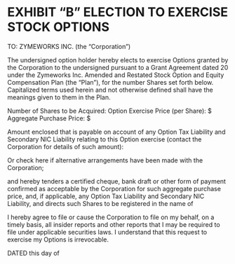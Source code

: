 # EXHIBIT “B” ELECTION TO EXERCISE STOCK OPTIONS

TO: ZYMEWORKS INC. (the “Corporation”)

The undersigned option holder hereby elects to exercise Options granted by the Corporation to the undersigned pursuant to a Grant Agreement dated 20 under the Zymeworks Inc. Amended and Restated Stock Option and Equity Compensation Plan (the “Plan”), for the number Shares set forth below. Capitalized terms used herein and not otherwise defined shall have the meanings given to them in the Plan.

Number of Shares to be Acquired: Option Exercise Price (per Share): \$ Aggregate Purchase Price: \$

Amount enclosed that is payable on account of any Option Tax Liability and Secondary NIC Liability relating to this Option exercise (contact the Corporation for details of such amount):

Or check here if alternative arrangements have been made with the Corporation;

and hereby tenders a certified cheque, bank draft or other form of payment confirmed as acceptable by the Corporation for such aggregate purchase price, and, if applicable, any Option Tax Liability and Secondary NIC Liability, and directs such Shares to be registered in the name of

I hereby agree to file or cause the Corporation to file on my behalf, on a timely basis, all insider reports and other reports that I may be required to file under applicable securities laws. I understand that this request to exercise my Options is irrevocable.

DATED this day of